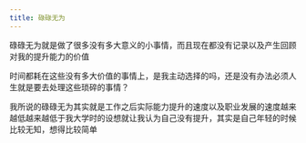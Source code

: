 ```yaml
---
title: 碌碌无为
---
```

碌碌无为就是做了很多没有多大意义的小事情，而且现在都没有记录以及产生回顾对我的提升能力的价值

时间都耗在这些没有多大价值的事情上，是我主动选择的吗，还是没有办法必须人生就是要去处理这些琐碎的事情？

我所说的碌碌无为其实就是工作之后实际能力提升的速度以及职业发展的速度越来越低越来越低于我大学时的设想就让我认为自己没有提升，其实是自己年轻的时候比较无知，想得比较简单
